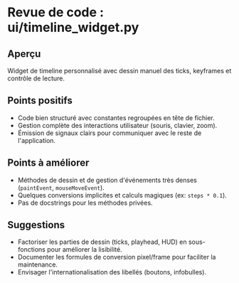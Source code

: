 # Revue de code : ui/timeline_widget.py

## Aperçu
Widget de timeline personnalisé avec dessin manuel des ticks, keyframes et contrôle de lecture.

## Points positifs
- Code bien structuré avec constantes regroupées en tête de fichier.
- Gestion complète des interactions utilisateur (souris, clavier, zoom).
- Émission de signaux clairs pour communiquer avec le reste de l'application.

## Points à améliorer
- Méthodes de dessin et de gestion d'événements très denses (`paintEvent`, `mouseMoveEvent`).
- Quelques conversions implicites et calculs magiques (ex: `steps * 0.1`).
- Pas de docstrings pour les méthodes privées.

## Suggestions
- Factoriser les parties de dessin (ticks, playhead, HUD) en sous-fonctions pour améliorer la lisibilité.
- Documenter les formules de conversion pixel/frame pour faciliter la maintenance.
- Envisager l'internationalisation des libellés (boutons, infobulles).
